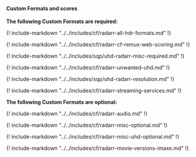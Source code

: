 <!-- markdownlint-disable MD041-->
#### Custom Formats and scores

**The following Custom Formats are required:**

{! include-markdown "../../includes/cf/radarr-all-hdr-formats.md" !}

{! include-markdown "../../includes/cf/radarr-cf-remux-web-scoring.md" !}

{! include-markdown "../../includes/sqp/uhd-radarr-misc-required.md" !}

{! include-markdown "../../includes/cf/radarr-unwanted-uhd.md" !}

{! include-markdown "../../includes/sqp/uhd-radarr-resolution.md" !}

{! include-markdown "../../includes/cf/radarr-streaming-services.md" !}

**The following Custom Formats are optional:**

{! include-markdown "../../includes/cf/radarr-audio.md" !}

{! include-markdown "../../includes/cf/radarr-misc-optional.md" !}

{! include-markdown "../../includes/cf/radarr-misc-uhd-optional.md" !}

{! include-markdown "../../includes/cf/radarr-movie-versions-imaxe.md" !}
<!-- markdownlint-enable MD041-->
